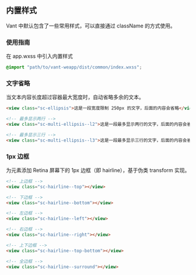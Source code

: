 ## 内置样式
Vant 中默认包含了一些常用样式，可以直接通过 className 的方式使用。

### 使用指南

在 app.wxss 中引入内置样式
```css
@import "path/to/vant-weapp/dist/common/index.wxss";
```

### 文字省略
当文本内容长度超过容器最大宽度时，自动省略多余的文本。

```html
<view class="sc-ellipsis">这是一段宽度限制 250px 的文字，后面的内容会省略</view>

<!-- 最多显示两行 -->
<view class="sc-multi-ellipsis--l2">这是一段最多显示两行的文字，后面的内容会省略</view>

<!-- 最多显示三行 -->
<view class="sc-multi-ellipsis--l3">这是一段最多显示三行的文字，后面的内容会省略</view>
```

### 1px 边框
为元素添加 Retina 屏幕下的 1px 边框（即 hairline），基于伪类 transform 实现。

```html
<!-- 上边框 -->
<view class="sc-hairline--top"></view>

<!-- 下边框 -->
<view class="sc-hairline--bottom"></view>

<!-- 左边框 -->
<view class="sc-hairline--left"></view>

<!-- 右边框 -->
<view class="sc-hairline--right"></view>

<!-- 上下边框 -->
<view class="sc-hairline--top-bottom"></view>

<!-- 全边框 -->
<view class="sc-hairline--surround"></view>
```
